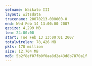 ```yaml
---
setname: Waikato III
layout: witsdata
tracename: 20070213-000000-0
end: Wed Feb 14 13:00:00 2007
gzsize: 4,299 MB
len: 24:00:00
start: Tue Feb 13 13:00:01 2007
totalwirelen: 78,426 MB
pkts: 170 million
size: 12,704 MB
md5: 5b2f8ef07fb0f0aa8d2a43d8b7870a1f
---
```

